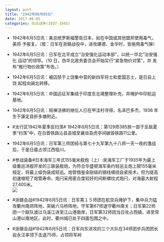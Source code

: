 ```yaml
---
layout: post
title: "1942年06月05日"
date: 2017-06-05
categories: 抗日战争(1937-1945)
---
```


<meta name="referrer" content="no-referrer" />

- 1942年6月5日讯：美总统罗斯福警告日本，如在中国或其他盟邦使用毒气，美将 予报复。（按：日军在浙赣战役中，进攻建德、金华时，皆施用毒气弹） 

- 1942年6月5日讯：日军在北平成立“治安强化运动本部”，以统一华北“治安强化 运动”的领导。（10 日，伪华北政务委员会开始实行“紧急物价对策”，并 发布“推行物价政策”布告。） 

- 1942年6月5日讯：被囚禁于上饶集中营的新四军将士和爱国志士，是日自上饶 起程向闽北转移。 

- 1942年6月5日讯：中国远征军集结于印度东北境整理补充，并掩护中印航运 基地。 

- 1942年6月5日讯：班禅活佛的继位人已在甲洼村寻得，名泽巴多杰，1938 年生于康定县折多塘附近。 

- #太行区1942年夏季反扫荡# 1942年6月5日讯：第129师385旅一部于反敌夏季“扫荡”中，在白晋铁路沁县县城至襄垣县虎亭间破毁铁路11公里。 

- 1942年6月5日讯：日军第三师团经与第七十九军第九十八师一天一夜的激战 后，于是日晨占领江西临川。 

- #参战装备#日本海军三年式155毫米舰炮（上）:吴海军工厂于1935年为最上级重巡洋舰开发的三联装舰炮，为符合华盛顿海军条约轻巡主炮上限155毫米规定，将最上级伪装成轻巡。炮管借鉴金刚级的钢线缠绕自紧技术，但为提高初速缩短了炮管寿命。炮闩采用密合度较好的间断螺纹式炮闩，对海最大射程27,400米。 <br/><img src="https://wx1.sinaimg.cn/large/aca367d8ly1fga3g1yhioj208c066ab1.jpg" />

- #浙赣会战#1942年6月5日讯：日军第１５师团在航空兵掩护下，集中兵力猛攻衢州南郊阵地，突破六马桥阵地，守军第67师退守衢州南关；日军第22师团一个联队渡过乌溪江进至江山港南岸，日军第32师团当日攻占西镇，进至常山港以南地区。此时，衢州城已处于四面包围之中。 

- #浙赣会战#1942年6月5日讯：日军向东进攻的三个大队在34师团步兵团团长岩永汪率领下击退75师，占领将军岭 

